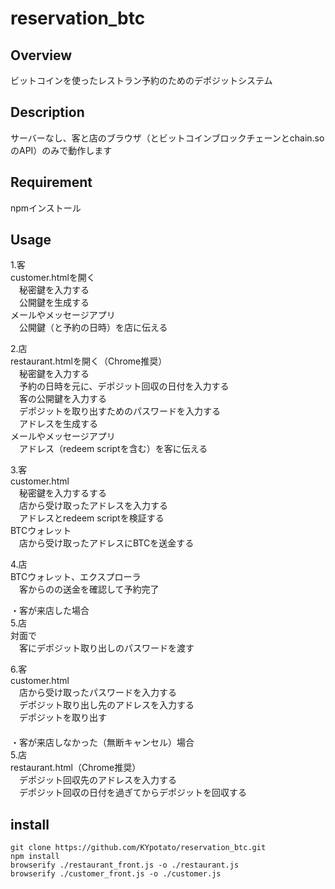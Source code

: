 # reservation_btc

## Overview
ビットコインを使ったレストラン予約のためのデポジットシステム

## Description
サーバーなし、客と店のブラウザ（とビットコインブロックチェーンとchain.soのAPI）のみで動作します

## Requirement
npmインストール

## Usage
1.客  
 customer.htmlを開く  
 　秘密鍵を入力する  
 　公開鍵を生成する  
 メールやメッセージアプリ  
 　公開鍵（と予約の日時）を店に伝える  
  
2.店  
 restaurant.htmlを開く（Chrome推奨）  
 　秘密鍵を入力する  
 　予約の日時を元に、デポジット回収の日付を入力する  
 　客の公開鍵を入力する  
 　デポジットを取り出すためのパスワードを入力する  
 　アドレスを生成する  
 メールやメッセージアプリ  
 　アドレス（redeem scriptを含む）を客に伝える  
  
3.客  
 customer.html  
 　秘密鍵を入力するする  
 　店から受け取ったアドレスを入力する  
 　アドレスとredeem scriptを検証する  
 BTCウォレット  
 　店から受け取ったアドレスにBTCを送金する  
  
4.店  
 BTCウォレット、エクスプローラ  
 　客からのの送金を確認して予約完了  
  
・客が来店した場合  
5.店  
 対面で  
 　客にデポジット取り出しのパスワードを渡す  
  
6.客  
 customer.html  
 　店から受け取ったパスワードを入力する  
 　デポジット取り出し先のアドレスを入力する  
 　デポジットを取り出す  
　  
・客が来店しなかった（無断キャンセル）場合  
5.店  
 restaurant.html（Chrome推奨）  
 　デポジット回収先のアドレスを入力する  
 　デポジット回収の日付を過ぎてからデポジットを回収する  
  
## install
`git clone https://github.com/KYpotato/reservation_btc.git`  
`npm install`  
`browserify ./restaurant_front.js -o ./restaurant.js`  
`browserify ./customer_front.js -o ./customer.js`  



